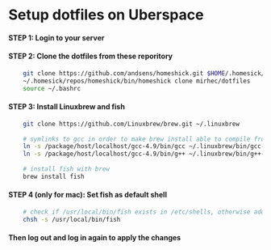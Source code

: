 # Setup dotfiles on Uberspace

#### STEP 1: Login to your server

#### STEP 2: Clone the dotfiles from these reporitory

```bash
    git clone https://github.com/andsens/homeshick.git $HOME/.homesick/repos/homeshick
    ~/.homesick/repos/homeshick/bin/homeshick clone mirhec/dotfiles
    source ~/.bashrc
```

#### STEP 3: Install Linuxbrew and fish
```bash
    git clone https://github.com/Linuxbrew/brew.git ~/.linuxbrew
    
    # symlinks to gcc in order to make brew install able to compile from source
    ln -s /package/host/localhost/gcc-4.9/bin/gcc ~/.linuxbrew/bin/gcc-4.9
    ln -s /package/host/localhost/gcc-4.9/bin/g++ ~/.linuxbrew/bin/g++-4.9
    
    # install fish with brew
    brew install fish
```

#### STEP 4 (only for mac): Set fish as default shell
```bash
    # check if /usr/local/bin/fish exists in /etc/shells, otherwise add it
    chsh -s /usr/local/bin/fish
```

#### Then log out and log in again to apply the changes
